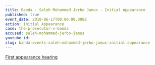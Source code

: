 ```yaml
---
title: Banda - Saleh Mohammed Jerbo Jamus - Initial Appearance
published: true
event_date: 2010-06-17T00:00:00.000Z
action: Initial Appearance
case: the-prosecutor-v-banda
accused: saleh-mohammed-jerbo-jamus
youtube_id:
slug: banda-events-saleh-mohammed-jerbo-jamus-initial-appearance
---
```



[First appearance hearing](https://youtu.be/YvFXgt-gRE0)